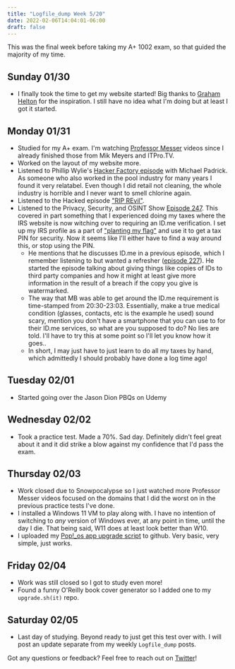 ```yaml
---
title: "Logfile_dump Week 5/20"
date: 2022-02-06T14:04:01-06:00
draft: false
---
```


This was the final week before taking my A+ 1002 exam, so that guided the majority of my time.

## Sunday 01/30
* I finally took the time to get my website started! Big thanks to [Graham Helton](https://www.grahamhelton.com/blog/infosecblog1/) for the inspiration. I still have no idea what I'm doing but at least I got it started.

## Monday 01/31
* Studied for my A+ exam. I'm watching [Professor Messer](https://www.professormesser.com/free-a-plus-training/a-plus-videos/220-1002-training-course/) videos since I already finished those from Mik Meyers and ITPro.TV.
* Worked on the layout of my website more.
* Listened to Phillip Wylie's [Hacker Factory episode](https://thehackerfactory.simplecast.com/episodes/from-pool-cleaner-to-pentester-a-conversation-with-michael-padrick-the-hacker-factory-with-phillip-wylie-GScCvyGF) with Michael Padrick. As someone who also worked in the pool industry for many years I found it very relatabel. Even though I did retail not cleaning, the whole industry is horrible and I never want to smell chlorine again.
* Listened to the Hacked episode ["RIP REvil"](https://podcasts.google.com/feed/aHR0cHM6Ly93d3cuaGFja2VkcG9kY2FzdC5jb20vZmVlZC9wb2RjYXN0Lw/episode/ZTA1YmYyMDQtODIyMC0xMWVjLWE3Y2ItOGZmNDc3NjVlZTQy).
* Listened to the Privacy, Security, and OSINT Show [Episode 247](https://soundcloud.com/user-98066669/247-weekly-recap). This covered in part something that I experienced doing my taxes where the IRS website is now witching over to requiring an ID.me verification. I set up my IRS profile as a part of ["planting my flag"](https://soundcloud.com/user-98066669/190-plant-your-flag-revisited) and use it to get a tax PIN for security. Now it seems like I'll either have to find a way around this, or stop using the PIN.
  * He mentions that he discusses ID.me in a previous episode, which I remember listening to but wanted a refresher ([episode 227](https://soundcloud.com/user-98066669/227-eleven-topics)). He started the episode talking about giving things like copies of IDs to third party companies and how it might at least give more information in the result of a breach if the copy you give is watermarked.
  * The way that MB was able to get around the ID.me requirement is time-stamped from 20:30-23:03. Essentially, make a true medical condition (glasses, contacts, etc is the example he used) sound scary, mention you don't have a smartphone that you can use to for their ID.me services, so what are you supposed to do? No lies are told. I'll have to try this at some point so I'll let you know how it goes..
  * In short, I may just have to just learn to do all my taxes by hand, which admittedly I should probably have done a log time ago!

## Tuesday 02/01
* Started going over the Jason Dion PBQs on Udemy

## Wednesday 02/02
* Took a practice test. Made a 70%. Sad day. Definitely didn't feel great about it and it did strike a blow against my confidence that I'd pass the exam.

## Thursday 02/03
* Work closed due to Snowpocalypse so I just watched more Professor Messer videos focused on the domains that I did the worst on in the previous practice tests I've done.
* I installed a Windows 11 VM to play along with. I have no intention of switching to _any_ version of Windows ever, at any point in time, until the day I die. That being said, W11 does at least look better than W10.
* I uploaded my [Pop!_os app upgrade script](https://github.com/pshef/upgrade.sh-it) to github. Very basic, very simple, just works.

## Friday 02/04
* Work was still closed so I got to study even more!
* Found a funny O'Reilly book cover generator so I added one to my `upgrade.sh(it)` repo.

## Saturday 02/05
* Last day of studying. Beyond ready to just get this test over with. I will post an update separate from my weekly `Logfile_dump` posts.


Got any questions or feedback? Feel free to reach out on [Twitter](https://twitter.com/pshef5)!
